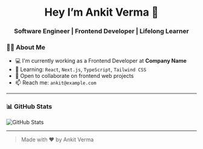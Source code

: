 <h1 align="center">Hey I’m Ankit Verma 👋</h1>
<h3 align="center">Software Engineer | Frontend Developer | Lifelong Learner</h3>

### 🧑‍💻 About Me

- 💻 I'm currently working as a Frontend Developer at **Company Name**
- 🌱 Learning: `React`, `Next.js`, `TypeScript`, `Tailwind CSS`
- 🤝 Open to collaborate on frontend web projects
- 📫 Reach me: `ankit@example.com`

---

### 📊 GitHub Stats

![GitHub Stats](https://github-readme-stats.vercel.app/api?username=ankit7078&show_icons=true&theme=radical)

---

> Made with ❤️ by Ankit Verma
